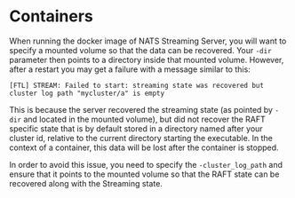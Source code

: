 # Containers

When running the docker image of NATS Streaming Server, you will want to specify a mounted volume so that the data can be recovered. Your `-dir` parameter then points to a directory inside that mounted volume. However, after a restart you may get a failure with a message similar to this:
```
[FTL] STREAM: Failed to start: streaming state was recovered but cluster log path "mycluster/a" is empty
```
This is because the server recovered the streaming state (as pointed by `-dir` and located in the mounted volume), but did not recover the RAFT specific state that is by default stored in a directory named after your cluster id, relative to the current directory starting the executable. In the context of a container, this data will be lost after the container is stopped.

In order to avoid this issue, you need to specify the `-cluster_log_path` and ensure that it points to the mounted volume so that the RAFT state can be recovered along with the Streaming state.
